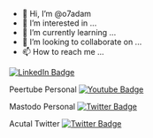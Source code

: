 - 👋 Hi, I’m @o7adam
- 👀 I’m interested in ...
- 🌱 I’m currently learning ...
- 💞️ I’m looking to collaborate on ...
- 📫 How to reach me ...

<!---
o7adam/o7adam is a ✨ special ✨ repository because its `README.md` (this file) appears on your GitHub profile.
You can click the Preview link to take a look at your changes.
--->

<div id="badges">
  <p>
  <a href="https://www.linkedin.com/in/adam-harriman-86317a2">
    <img src="https://img.shields.io/badge/LinkedIn-blue?style=for-the-badge&logo=linkedin&logoColor=white" alt="LinkedIn Badge"/>
  </a> </p>
  <p> Peertube Personal
  <a href="https://pt.33x.me/a/adam/video-channels">
    <img src="https://img.shields.io/badge/YouTube-red?style=for-the-badge&logo=youtube&logoColor=white" alt="Youtube Badge"/>
  </a>
  </p>
  <p>
  Mastodo Personal
  <a href="https://m.33x.me/@adam">
    <img src="https://img.shields.io/badge/Twitter-blue?style=for-the-badge&logo=twitter&logoColor=white" alt="Twitter Badge"/>
  </a>
  </p>
  <p>
  Acutal Twitter
    <a href="https://https://twitter.com/o7adam">
    <img src="https://img.shields.io/badge/Twitter-blue?style=for-the-badge&logo=X&logoColor=grey" alt="Twitter Badge"/>
  </a>
  </p>
</div>
